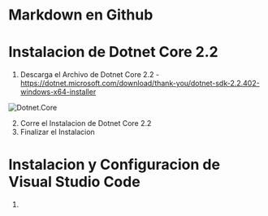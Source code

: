 # Markdown en Github

# Instalacion de Dotnet Core 2.2

1. Descarga el Archivo de Dotnet Core 2.2 - https://dotnet.microsoft.com/download/thank-you/dotnet-sdk-2.2.402-windows-x64-installer

![Dotnet.Core](https://dotnet.microsoft.com/static/images/redesign/downloads-dot-net-core.svg?v=U_8I9gzFF2Cqi5zUNx-kHJuou_BWNurkhN_kSm3mCmo)


2. Corre el Instalacion de Dotnet Core 2.2 
3. Finalizar el Instalacion

# Instalacion y Configuracion de Visual Studio Code

1. 
